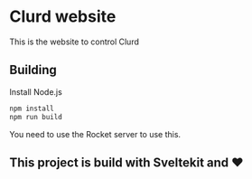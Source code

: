 # Clurd website

This is the website to control Clurd 

## Building

Install Node.js

```sh
npm install
npm run build
```
You need to use the Rocket server to use this.


## This project is build with Sveltekit and ♥